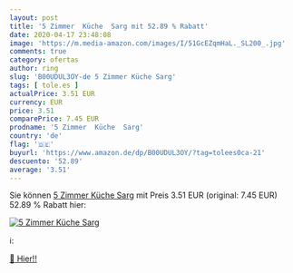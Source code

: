 ```yaml
---
layout: post
title: '5 Zimmer  Küche  Sarg mit 52.89 % Rabatt'
date: 2020-04-17 23:48:08
image: 'https://m.media-amazon.com/images/I/51GcEZqmHaL._SL200_.jpg'
comments: true
category: ofertas
author: ring
slug: 'B00UDUL3OY-de 5 Zimmer Küche Sarg'
tags: [ tole.es ]
actualPrice: 3.51 EUR
currency: EUR
price: 3.51
comparePrice: 7.45 EUR
prodname: '5 Zimmer  Küche  Sarg'
country: 'de'
flag: '🇩🇪'
buyurl: 'https://www.amazon.de/dp/B00UDUL3OY/?tag=tolees0ca-21'
descuento: '52.89'
average: '3.51'
---
```


Sie können [5 Zimmer  Küche  Sarg](https://www.amazon.de/dp/B00UDUL3OY/?tag=tolees0ca-21) mit Preis 3.51 EUR (original: 7.45 EUR) 52.89 % Rabatt hier:

[![5 Zimmer  Küche  Sarg](https://m.media-amazon.com/images/I/51GcEZqmHaL._SL200_.jpg)](https://www.amazon.de/dp/B00UDUL3OY/?tag=tolees0ca-21)

ℹ️:


[🛒 Hier!!](https://www.amazon.de/dp/B00UDUL3OY/?tag=tolees0ca-21)
